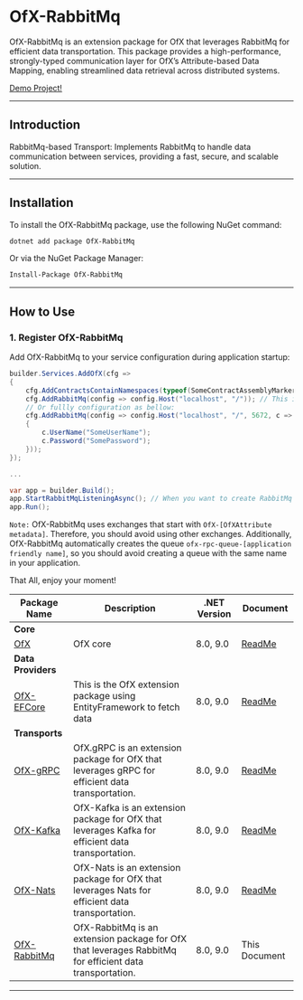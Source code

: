 # OfX-RabbitMq

OfX-RabbitMq is an extension package for OfX that leverages RabbitMq for efficient data transportation. This package
provides a high-performance, strongly-typed communication layer for OfX’s Attribute-based Data Mapping, enabling
streamlined data retrieval across distributed systems.

[Demo Project!](https://github.com/quyvu01/TestOfX-Demo)

---

## Introduction

RabbitMq-based Transport: Implements RabbitMq to handle data communication between services, providing a fast, secure,
and scalable solution.

---

## Installation

To install the OfX-RabbitMq package, use the following NuGet command:

```bash
dotnet add package OfX-RabbitMq
```

Or via the NuGet Package Manager:

```bash
Install-Package OfX-RabbitMq
```

---

## How to Use

### 1. Register OfX-RabbitMq

Add OfX-RabbitMq to your service configuration during application startup:

```csharp
builder.Services.AddOfX(cfg =>
{
    cfg.AddContractsContainNamespaces(typeof(SomeContractAssemblyMarker).Assembly);
    cfg.AddRabbitMq(config => config.Host("localhost", "/")); // This is usally used for local test
    // Or fullly configuration as bellow:
    cfg.AddRabbitMq(config => config.Host("localhost", "/", 5672, c =>
    {
        c.UserName("SomeUserName");
        c.Password("SomePassword");
    }));
});

...

var app = builder.Build();
app.StartRabbitMqListeningAsync(); // When you want to create RabbitMq Listening
app.Run();

```

`Note:` OfX-RabbitMq uses exchanges that start with `OfX-[OfXAttribute metadata]`. Therefore, you should avoid using
other exchanges. Additionally, OfX-RabbitMq automatically creates the queue `ofx-rpc-queue-[application friendly name]`,
so you should avoid creating a queue with the same name in your application.

That All, enjoy your moment!

| Package Name                       | Description                                                                                             | .NET Version | Document                                                                                 |
|------------------------------------|---------------------------------------------------------------------------------------------------------|--------------|------------------------------------------------------------------------------------------|
| **Core**                           |                                                                                                         |
| [OfX][OfX.nuget]                   | OfX core                                                                                                | 8.0, 9.0     | [ReadMe](https://github.com/quyvu01/OfX/blob/main/README.md)                             |
| **Data Providers**                 |                                                                                                         |
| [OfX-EFCore][OfX-EFCore.nuget]     | This is the OfX extension package using EntityFramework to fetch data                                   | 8.0, 9.0     | [ReadMe](https://github.com/quyvu01/OfX/blob/main/src/OfX.EntityFrameworkCore/README.md) |
| **Transports**                     |                                                                                                         |
| [OfX-gRPC][OfX-gRPC.nuget]         | OfX.gRPC is an extension package for OfX that leverages gRPC for efficient data transportation.         | 8.0, 9.0     | [ReadMe](https://github.com/quyvu01/OfX/blob/main/src/OfX.Grpc/README.md)                |
| [OfX-Kafka][OfX-Kafka.nuget]       | OfX-Kafka is an extension package for OfX that leverages Kafka for efficient data transportation.       | 8.0, 9.0     | [ReadMe](https://github.com/quyvu01/OfX/blob/main/src/OfX.Kafka/README.md)               |
| [OfX-Nats][OfX-Nats.nuget]         | OfX-Nats is an extension package for OfX that leverages Nats for efficient data transportation.         | 8.0, 9.0     | [ReadMe](https://github.com/quyvu01/OfX/blob/main/src/OfX.Nats/README.md)                |
| [OfX-RabbitMq][OfX-RabbitMq.nuget] | OfX-RabbitMq is an extension package for OfX that leverages RabbitMq for efficient data transportation. | 8.0, 9.0     | This Document                                                                            |

---

[OfX.nuget]: https://www.nuget.org/packages/OfX/

[OfX-EFCore.nuget]: https://www.nuget.org/packages/OfX-EFCore/

[OfX-gRPC.nuget]: https://www.nuget.org/packages/OfX-gRPC/

[OfX-Nats.nuget]: https://www.nuget.org/packages/OfX-Nats/

[OfX-RabbitMq.nuget]: https://www.nuget.org/packages/OfX-RabbitMq/

[OfX-Kafka.nuget]: https://www.nuget.org/packages/OfX-Kafka/